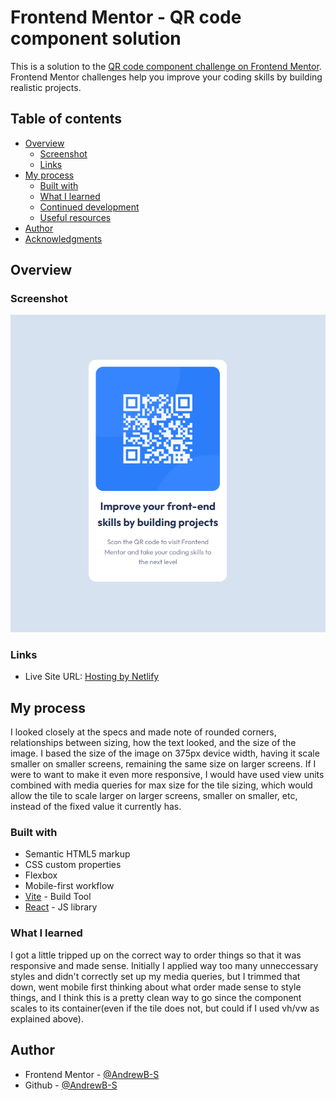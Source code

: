 # Frontend Mentor - QR code component solution

This is a solution to the [QR code component challenge on Frontend Mentor](https://www.frontendmentor.io/challenges/qr-code-component-iux_sIO_H). Frontend Mentor challenges help you improve your coding skills by building realistic projects.

## Table of contents

- [Overview](#overview)
  - [Screenshot](#screenshot)
  - [Links](#links)
- [My process](#my-process)
  - [Built with](#built-with)
  - [What I learned](#what-i-learned)
  - [Continued development](#continued-development)
  - [Useful resources](#useful-resources)
- [Author](#author)
- [Acknowledgments](#acknowledgments)

## Overview

### Screenshot

![](./images/qrcode.png)

### Links

- Live Site URL: [Hosting by Netlify](https://capable-fairy-e647a7.netlify.app/)

## My process

I looked closely at the specs and made note of rounded corners, relationships between sizing, how the text looked, and the size of the image. I based the size of the image on 375px device width, having it scale smaller on smaller screens, remaining the same size on larger screens. If I were to want to make it even more responsive, I would have used view units combined with media queries for max size for the tile sizing, which would allow the tile to scale larger on larger screens, smaller on smaller, etc, instead of the fixed value it currently has.

### Built with

- Semantic HTML5 markup
- CSS custom properties
- Flexbox
- Mobile-first workflow
- [Vite](https://vitejs.dev/) - Build Tool
- [React](https://reactjs.org/) - JS library

### What I learned

I got a little tripped up on the correct way to order things so that it was responsive and made sense. Initially I applied way too many unneccessary styles and didn't correctly set up my media queries, but I trimmed that down, went mobile first thinking about what order made sense to style things, and I think this is a pretty clean way to go since the component scales to its container(even if the tile does not, but could if I used vh/vw as explained above).

## Author

- Frontend Mentor - [@AndrewB-S](https://www.frontendmentor.io/profile/AndrewB-S)
- Github - [@AndrewB-S](https://github.com/AndrewB-S)
